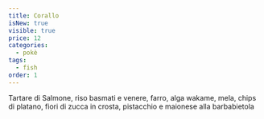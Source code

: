 ```yaml
---
title: Corallo
isNew: true
visible: true
price: 12
categories:
  - pokè
tags:
  - fish
order: 1
---
```


Tartare di Salmone, riso basmati e venere, farro, alga wakame, mela, chips di platano, fiori di zucca in crosta, pistacchio e maionese alla barbabietola
